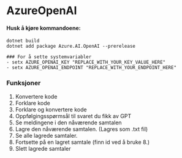 ﻿# AzureOpenAI
#### Husk å kjøre kommandoene:
```
dotnet build
dotnet add package Azure.AI.OpenAI --prerelease

### For å sette systemvariabler
- setx AZURE_OPENAI_KEY "REPLACE_WITH_YOUR_KEY_VALUE_HERE" 
- setx AZURE_OPENAI_ENDPOINT "REPLACE_WITH_YOUR_ENDPOINT_HERE"
```


### Funksjoner
1. Konvertere kode
2. Forklare kode
3. Forklare og konvertere kode
4. Oppfølgingsspørmsål til svaret du fikk av GPT
5. Se meldingene i den nåværende samtalen
6. Lagre den nåværende samtalen. (Lagres som .txt fil)
8. Se alle lagrede samtaler.
9. Fortsette på en lagret samtale (finn id ved å bruke 8.)
10. Slett lagrede samtaler
